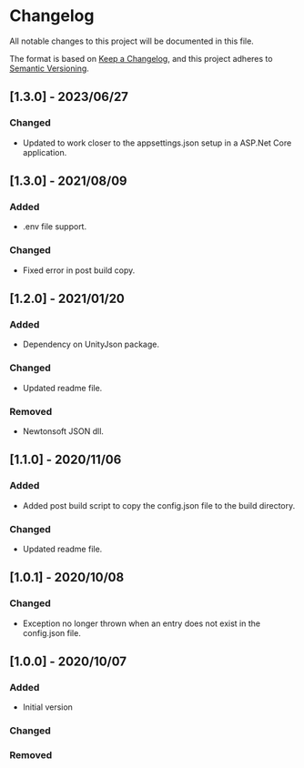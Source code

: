 # Changelog
All notable changes to this project will be documented in this file.

The format is based on [Keep a Changelog](https://keepachangelog.com/en/1.0.0/),
and this project adheres to [Semantic Versioning](https://semver.org/spec/v2.0.0.html).

## [1.3.0] - 2023/06/27
### Changed
- Updated to work closer to the appsettings.json setup in a ASP.Net Core application.

## [1.3.0] - 2021/08/09
### Added
- .env file support.

### Changed
- Fixed error in post build copy.

## [1.2.0] - 2021/01/20
### Added
- Dependency on UnityJson package.

### Changed
- Updated readme file.

### Removed
- Newtonsoft JSON dll.

## [1.1.0] - 2020/11/06
### Added
- Added post build script to copy the config.json file to the build directory.

### Changed
- Updated readme file.

## [1.0.1] - 2020/10/08
### Changed
- Exception no longer thrown when an entry does not exist in the config.json file.

## [1.0.0] - 2020/10/07
### Added
- Initial version

### Changed

### Removed